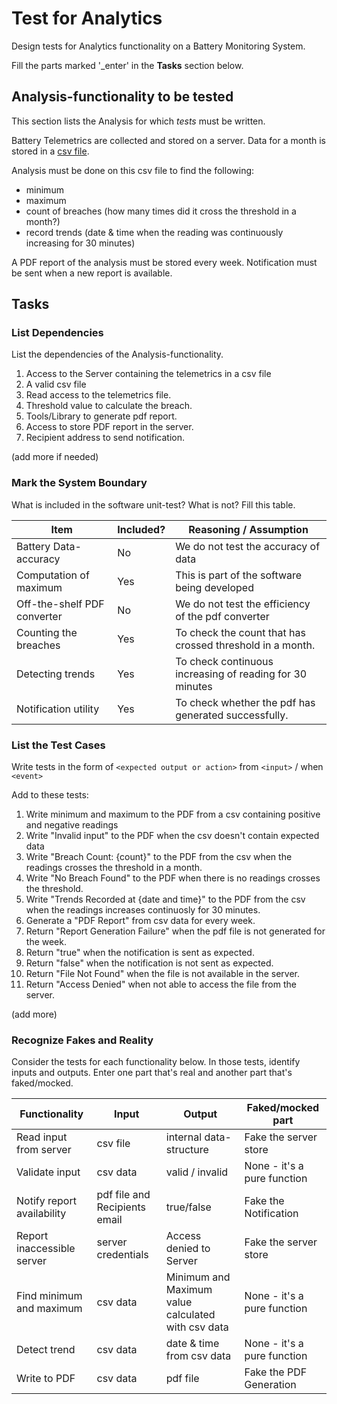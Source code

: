 # Test for Analytics

Design tests for Analytics functionality on a Battery Monitoring System.

Fill the parts marked '_enter' in the **Tasks** section below.

## Analysis-functionality to be tested

This section lists the Analysis for which _tests_ must be written.

Battery Telemetrics are collected and stored on a server.
Data for a month is stored in a [csv file](https://en.wikipedia.org/wiki/Comma-separated_values).

Analysis must be done on this csv file to find the following:
- minimum
- maximum
- count of breaches (how many times did it cross the threshold in a month?)
- record trends (date & time when the reading was continuously increasing for 30 minutes)

A PDF report of the analysis must be stored every week.
Notification must be sent when a new report is available.

## Tasks

### List Dependencies

List the dependencies of the Analysis-functionality.

1. Access to the Server containing the telemetrics in a csv file
2. A valid csv file
3. Read access to the telemetrics file.
4. Threshold value to calculate the breach.
5. Tools/Library to generate pdf report.
6. Access to store PDF report in the server.
7. Recipient address to send notification.

(add more if needed)

### Mark the System Boundary

What is included in the software unit-test? What is not? Fill this table.

| Item                      | Included?     | Reasoning / Assumption
|---------------------------|---------------|---
Battery Data-accuracy       | No            | We do not test the accuracy of data
Computation of maximum      | Yes           | This is part of the software being developed
Off-the-shelf PDF converter | No | We do not test the efficiency of the pdf converter
Counting the breaches       | Yes | To check the count that has crossed threshold in a month.
Detecting trends            | Yes | To check continuous increasing of reading for 30 minutes
Notification utility        | Yes | To check whether the pdf has generated successfully.

### List the Test Cases

Write tests in the form of `<expected output or action>` from `<input>` / when `<event>`

Add to these tests:

1. Write minimum and maximum to the PDF from a csv containing positive and negative readings
2. Write "Invalid input" to the PDF when the csv doesn't contain expected data
3. Write "Breach Count: {count}" to the PDF from the csv when the readings crosses the threshold in a month.
4. Write "No Breach Found" to the PDF when there is no readings crosses the threshold.
5. Write "Trends Recorded at {date and time}" to the PDF from the csv when the readings increases continuosly for 30 minutes.
6. Generate a "PDF Report" from csv data for every week.
7. Return "Report Generation Failure" when the pdf file is not generated for the week.
8. Return "true" when the notification is sent as expected. 
9. Return "false" when the notification is not sent as expected.
10. Return "File Not Found" when the file is not available in the server.
11. Return "Access Denied" when not able to access the file from the server.

(add more)

### Recognize Fakes and Reality

Consider the tests for each functionality below.
In those tests, identify inputs and outputs.
Enter one part that's real and another part that's faked/mocked.

| Functionality            | Input        | Output                      | Faked/mocked part
|--------------------------|--------------|-----------------------------|---
Read input from server     | csv file     | internal data-structure     | Fake the server store
Validate input             | csv data     | valid / invalid             | None - it's a pure function
Notify report availability | pdf file and Recipients email | true/false               |Fake the Notification
Report inaccessible server | server credentials | Access denied to Server               | Fake the server store
Find minimum and maximum   |csv data | Minimum and Maximum value calculated with csv data               | None - it's a pure function
Detect trend               | csv data | date & time from csv data               | None - it's a pure function
Write to PDF               | csv data | pdf file                | Fake the PDF Generation

